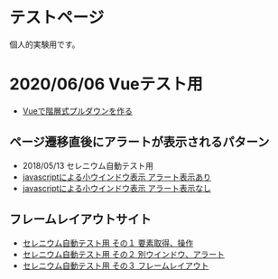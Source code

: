 # テストページ

個人的実験用です。

# 2020/06/06 Vueテスト用

* <a href="test/PULLDOWN_SAMPLE/top.html">Vueで階層式プルダウンを作る</a>

## ページ遷移直後にアラートが表示されるパターン

* 2018/05/13 セレニウム自動テスト用
* <a href="javascript:void(0);" onclick="window.open('test/test_csvdl_alert.html', 'window', 'width=800, height=600') ">javascriptによる小ウインドウ表示 アラート表示あり</a>
* <a href="javascript:void(0);" onclick="window.open('test/test_csvdl_noalert.html', 'window', 'width=800, height=600') ">javascriptによる小ウインドウ表示 アラート表示なし</a>


## フレームレイアウトサイト

* <a href="test/selenium_lecture_1.html">セレニウム自動テスト用 その１ 要素取得、操作</a>
* <a href="test/selenium_lecture_2.html">セレニウム自動テスト用 その２ 別ウインドウ、アラート</a>
* <a href="test/selenium_lecture_3.html">セレニウム自動テスト用 その３ フレームレイアウト</a>
